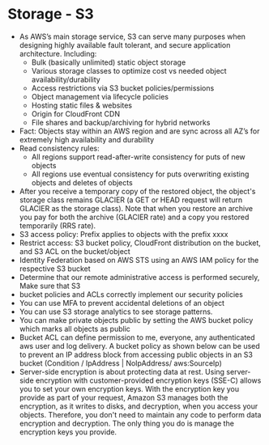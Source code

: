 # Storage - S3

- As AWS’s main storage service, S3 can serve many purposes when designing highly available fault tolerant, and secure application architecture. Including:
  - Bulk (basically unlimited) static object storage
  - Various storage classes to optimize cost vs needed object availability/durability
  - Access restrictions via S3 bucket policies/permissions
  - Object management via lifecycle policies
  - Hosting static files & websites
  - Origin for CloudFront CDN
  - File shares and backup/archiving for hybrid networks 
- Fact: Objects stay within an AWS region and are sync across all AZ’s for extremely high availability and durability
- Read consistency rules:
  - All regions support read-after-write consistency for puts of new objects
  - All regions use eventual consistency for puts overwriting existing objects and deletes of objects
- After you receive a temporary copy of the restored object, the object's storage class remains GLACIER (a GET or HEAD request will return GLACIER as the storage class). Note that when you restore an archive you pay for both the archive (GLACIER rate) and a copy you restored temporarily (RRS rate).
- S3 access policy: Prefix applies to objects with the prefix xxxx
- Restrict access: S3 bucket policy, CloudFront distribution on the bucket, and S3 ACL on the bucket/object
- Identity Federation based on AWS STS using an AWS IAM policy for the respective S3 bucket
- Determine that our remote administrative access is performed securely, Make sure that S3 
- bucket policies and ACLs correctly implement our security policies
- You can use MFA to prevent accidental deletions of an object
- You can use S3 storage analytics to see storage patterns.
- You can make private objects public by setting the AWS bucket policy which marks all objects as public
- Bucket ACL can define permission to me, everyone, any authenticated aws user and log delivery.  A bucket policy as shown below can be used to prevent an IP address block from accessing public objects in an S3 bucket (Condition / IpAddress | NoIpAddress/ aws:SourceIp)
- Server-side encryption is about protecting data at rest. Using server-side encryption with customer-provided encryption keys (SSE-C) allows you to set your own encryption keys. With the encryption key you provide as part of your request, Amazon S3 manages both the encryption, as it writes to disks, and decryption, when you access your objects. Therefore, you don't need to maintain any code to perform data encryption and decryption. The only thing you do is manage the encryption keys you provide.